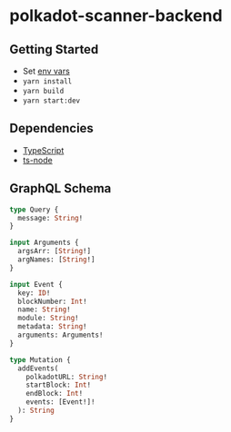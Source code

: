 # polkadot-scanner-backend

## Getting Started

- Set [env vars](.env.sample)
- `yarn install`
- `yarn build`
- `yarn start:dev`

## Dependencies

- [TypeScript](https://www.typescriptlang.org/download)
- [ts-node](https://github.com/TypeStrong/ts-node)

## GraphQL Schema

```graphql
type Query {
  message: String!
}

input Arguments {
  argsArr: [String!]
  argNames: [String!]
}

input Event {
  key: ID!
  blockNumber: Int!
  name: String!
  module: String!
  metadata: String!
  arguments: Arguments!
}

type Mutation {
  addEvents(
    polkadotURL: String!
    startBlock: Int!
    endBlock: Int!
    events: [Event!]!
  ): String
}
```
